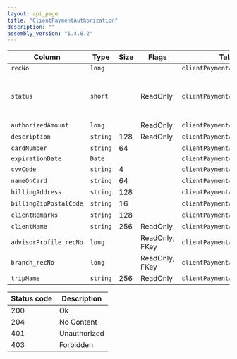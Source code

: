 ```yaml
---
layout: api_page
title: "ClientPaymentAuthorization"
description: ""
assembly_version: "1.4.8.2"
---
```




| Column | Type | Size | Flags | Table | Description |
| ------ | ---- | ---- | ----- | ----- | ----------- |
| `recNo` | `long` |  |  | `clientPaymentAuthorization` | 
| `status` | `short` |  | ReadOnly | `clientPaymentAuthorization` | Pending = 1, Authorized = 2, Expired = 3
| `authorizedAmount` | `long` |  | ReadOnly | `clientPaymentAuthorization` | 
| `description` | `string` | 128 | ReadOnly | `clientPaymentAuthorization` | 
| `cardNumber` | `string` | 64 |  | `clientPaymentAuthorization` | 
| `expirationDate` | `Date` |  |  | `clientPaymentAuthorization` | 
| `cvvCode` | `string` | 4 |  | `clientPaymentAuthorization` | 
| `nameOnCard` | `string` | 64 |  | `clientPaymentAuthorization` | 
| `billingAddress` | `string` | 128 |  | `clientPaymentAuthorization` | 
| `billingZipPostalCode` | `string` | 16 |  | `clientPaymentAuthorization` | 
| `clientRemarks` | `string` | 128 |  | `clientPaymentAuthorization` | 
| `clientName` | `string` | 256 | ReadOnly | `clientPaymentAuthorization` | 
| `advisorProfile_recNo` | `long` |  | ReadOnly, FKey | `clientPaymentAuthorization` | 
| `branch_recNo` | `long` |  | ReadOnly, FKey | `clientPaymentAuthorization` | 
| `tripName` | `string` | 256 | ReadOnly | `clientPaymentAuthorization` | 

| Status code | Description |
| ----------- | ----------- |
| 200 | Ok |
| 204 | No Content |
| 401 | Unauthorized |
| 403 | Forbidden |


